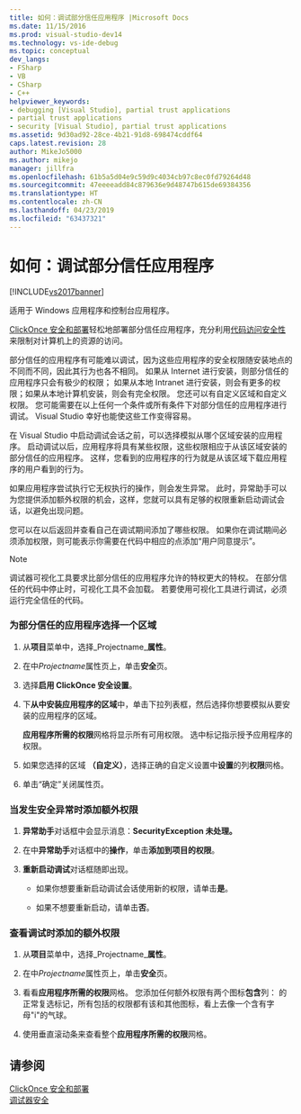 ```yaml
---
title: 如何：调试部分信任应用程序 |Microsoft Docs
ms.date: 11/15/2016
ms.prod: visual-studio-dev14
ms.technology: vs-ide-debug
ms.topic: conceptual
dev_langs:
- FSharp
- VB
- CSharp
- C++
helpviewer_keywords:
- debugging [Visual Studio], partial trust applications
- partial trust applications
- security [Visual Studio], partial trust applications
ms.assetid: 9d30ad92-28ce-4b21-91d8-698474cddf64
caps.latest.revision: 28
author: MikeJo5000
ms.author: mikejo
manager: jillfra
ms.openlocfilehash: 61b5a5d04e9c59d9c4034cb97c8ec0fd79264d48
ms.sourcegitcommit: 47eeeeadd84c879636e9d48747b615de69384356
ms.translationtype: HT
ms.contentlocale: zh-CN
ms.lasthandoff: 04/23/2019
ms.locfileid: "63437321"
---
```

# <a name="how-to-debug-a-partial-trust-application"></a>如何：调试部分信任应用程序
[!INCLUDE[vs2017banner](../includes/vs2017banner.md)]

适用于 Windows 应用程序和控制台应用程序。  
  
 [ClickOnce 安全和部署](../deployment/clickonce-security-and-deployment.md)轻松地部署部分信任应用程序，充分利用[代码访问安全性](http://msdn.microsoft.com/library/859af632-c80d-4736-8d6f-1e01b09ce127)来限制对计算机上的资源的访问。  
  
 部分信任的应用程序有可能难以调试，因为这些应用程序的安全权限随安装地点的不同而不同，因此其行为也各不相同。 如果从 Internet 进行安装，则部分信任的应用程序只会有极少的权限； 如果从本地 Intranet 进行安装，则会有更多的权限；如果从本地计算机安装，则会有完全权限。 您还可以有自定义区域和自定义权限。 您可能需要在以上任何一个条件或所有条件下对部分信任的应用程序进行调试。 Visual Studio 幸好也能使这些工作变得容易。  
  
 在 Visual Studio 中启动调试会话之前，可以选择模拟从哪个区域安装的应用程序。 启动调试以后，应用程序将具有某些权限，这些权限相应于从该区域安装的部分信任的应用程序。 这样，您看到的应用程序的行为就是从该区域下载应用程序的用户看到的行为。  
  
 如果应用程序尝试执行它无权执行的操作，则会发生异常。 此时，异常助手可以为您提供添加额外权限的机会，这样，您就可以具有足够的权限重新启动调试会话，以避免出现问题。  
  
 您可以在以后返回并查看自己在调试期间添加了哪些权限。 如果你在调试期间必须添加权限，则可能表示你需要在代码中相应的点添加“用户同意提示”。  
  
> [!NOTE]
> 调试器可视化工具要求比部分信任的应用程序允许的特权更大的特权。 在部分信任的代码中停止时，可视化工具不会加载。 若要使用可视化工具进行调试，必须运行完全信任的代码。  
  
### <a name="to-choose-a-zone-for-your-partial-trust-application"></a>为部分信任的应用程序选择一个区域  
  
1. 从**项目**菜单中，选择_Projectname_**属性**。  
  
2. 在中*Projectname*属性页上，单击**安全**页。  
  
3. 选择**启用 ClickOnce 安全设置**。  
  
4. 下**从中安装应用程序的区域**中，单击下拉列表框，然后选择你想要模拟从要安装的应用程序的区域。  
  
     **应用程序所需的权限**网格将显示所有可用权限。 选中标记指示授予应用程序的权限。  
  
5. 如果您选择的区域 **（自定义）**，选择正确的自定义设置中**设置**的列**权限**网格。  
  
6. 单击“确定”关闭属性页。  
  
### <a name="to-add-an-extra-permission-when-a-security-exception-occurs"></a>当发生安全异常时添加额外权限  
  
1. **异常助手**对话框中会显示消息：**SecurityException 未处理。**  
  
2. 在中**异常助手**对话框中的**操作**，单击**添加到项目的权限**。  
  
3. **重新启动调试**对话框随即出现。  
  
    - 如果你想要重新启动调试会话使用新的权限，请单击**是**。  
  
    - 如果不想要重新启动，请单击**否**。  
  
### <a name="to-view-extra-permissions-added-while-debugging"></a>查看调试时添加的额外权限  
  
1. 从**项目**菜单中，选择_Projectname_**属性**。  
  
2. 在中*Projectname*属性页上，单击**安全**页。  
  
3. 看看**应用程序所需的权限**网格。 您添加任何额外权限有两个图标**包含**列： 的正常复选标记，所有包括的权限都有该和其他图标，看上去像一个含有字母"i"的气球。  
  
4. 使用垂直滚动条来查看整个**应用程序所需的权限**网格。  
  
## <a name="see-also"></a>请参阅  
 [ClickOnce 安全和部署](../deployment/clickonce-security-and-deployment.md)   
 [调试器安全](../debugger/debugger-security.md)
